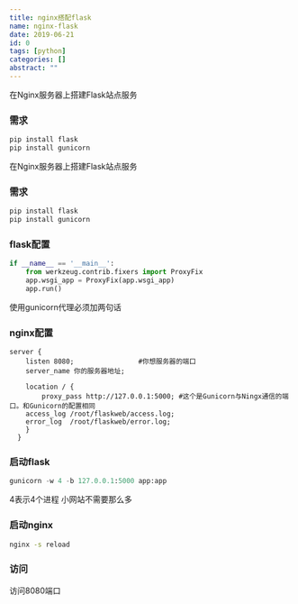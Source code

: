 ```yaml
---
title: nginx搭配flask
name: nginx-flask
date: 2019-06-21
id: 0
tags: [python]
categories: []
abstract: ""
---
```



在Nginx服务器上搭建Flask站点服务

### 需求

```python
pip install flask
pip install gunicorn
```


<!--more-->


在Nginx服务器上搭建Flask站点服务

### 需求

```python
pip install flask
pip install gunicorn
```

<!--more-->

### flask配置

```python
if __name__ == '__main__':
    from werkzeug.contrib.fixers import ProxyFix
    app.wsgi_app = ProxyFix(app.wsgi_app)
    app.run()
```

使用gunicorn代理必须加两句话

### nginx配置

```nginx
server {
    listen 8080;                #你想服务器的端口
    server_name 你的服务器地址;  
 
    location / {
        proxy_pass http://127.0.0.1:5000; #这个是Gunicorn与Ningx通信的端口。和Gunicorn的配置相同
	access_log /root/flaskweb/access.log;
	error_log  /root/flaskweb/error.log;
    }
  }

```

### 启动flask

```python
gunicorn -w 4 -b 127.0.0.1:5000 app:app
```

4表示4个进程 小网站不需要那么多

### 启动nginx

```bash
nginx -s reload
```

### 访问

访问8080端口